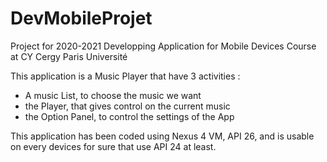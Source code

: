 # DevMobileProjet

Project for 2020-2021 Developping Application for Mobile Devices Course at CY Cergy Paris Université

This application is a Music Player that have 3 activities :
- A music List, to choose the music we want
- the Player, that gives control on the current music
- the Option Panel, to control the settings of the App

This application has been coded using Nexus 4 VM, API 26, and is usable on every devices for sure that use API 24 at least.
